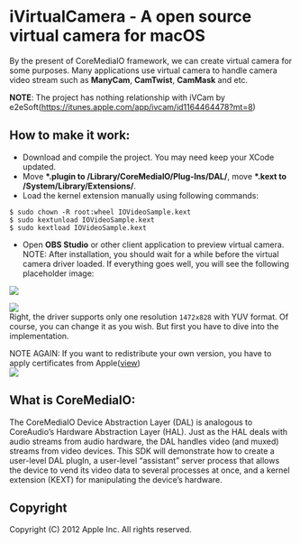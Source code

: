 # iVirtualCamera - A open source virtual camera for macOS

By the present of CoreMediaIO framework, we can create virtual camera for some purposes. Many applications use virtual camera to handle camera video stream such as **ManyCam**, **CamTwist**, **CamMask** and etc.  

**NOTE**: The project has nothing relationship with iVCam by e2eSoft(https://itunes.apple.com/app/ivcam/id1164464478?mt=8)  

## How to make it work:

* Download and compile the project. You may need keep your XCode updated.
* Move **\*.plugin to /Library/CoreMediaIO/Plug-Ins/DAL/**, move **\*.kext to /System/Library/Extensions/**.
* Load the kernel extension manually using following commands:

```
$ sudo chown -R root:wheel IOVideoSample.kext      
$ sudo kextunload IOVideoSample.kext
$ sudo kextload IOVideoSample.kext

```
* Open **OBS Studio** or other client application to preview virtual camera.
NOTE: After installation, you should wait for a while before the virtual camera driver loaded. If everything goes well, you will see the following placeholder image:

![](https://raw.githubusercontent.com/csuft/iVirtualCamera/master/Screenshots/Snip20171125_1.png)  

![](https://raw.githubusercontent.com/csuft/iVirtualCamera/master/Screenshots/Snip20171125_2.png)  
Right, the driver supports only one resolution `1472x828` with YUV format. Of course, you can change it as you wish. But first you have to dive into the implementation.

NOTE AGAIN: If you want to redistribute your own version, you have to apply certificates from Apple([view](https://developer.apple.com/developer-id/))  
![](https://raw.githubusercontent.com/csuft/iVirtualCamera/master/Screenshots/Snip20171125_3.png)

## What is CoreMediaIO:

The CoreMediaIO Device Abstraction Layer (DAL) is analogous to CoreAudio’s Hardware Abstraction Layer (HAL). Just as the HAL deals with audio streams from audio hardware, the DAL handles video (and muxed) streams from video devices.
This SDK will demonstrate how to create a user-level DAL plugIn, a user-level “assistant” server process that allows the device to vend its video data to several processes at once, and a kernel extension (KEXT) for manipulating the device’s hardware.

## Copyright
Copyright (C) 2012 Apple Inc. All rights reserved.
